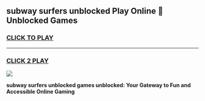 
## subway surfers unblocked Play Online 👋 Unblocked Games
<h3>
<a href="https://premium.freeplayer.one?title=subway_surfers_unblocked&ref=19F">CLICK TO PLAY</a></h3>
<hr>

<h3>
<a href="https://premium.freeplayer.one?title=subway_surfers_unblocked&ref=19F">CLICK 2 PLAY</a>
  
</h3>

<a href="https://premium.freeplayer.one?title=subway_surfers_unblocked&ref=19F"><img src="https://clearcache.store/games.png"></a>


**subway surfers unblocked games unblocked: Your Gateway to Fun and Accessible Online Gaming**
